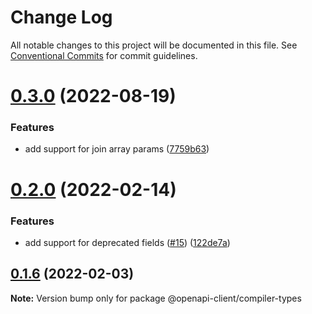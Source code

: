 # Change Log

All notable changes to this project will be documented in this file.
See [Conventional Commits](https://conventionalcommits.org) for commit guidelines.

# [0.3.0](https://github.com/smartsupp/openapi-client/compare/@openapi-client/compiler-types@0.2.0...@openapi-client/compiler-types@0.3.0) (2022-08-19)


### Features

* add support for join array params ([7759b63](https://github.com/smartsupp/openapi-client/commit/7759b63e74f02188941c982ff2d866969d63ae28))





# [0.2.0](https://github.com/smartsupp/openapi-client/compare/@openapi-client/compiler-types@0.1.6...@openapi-client/compiler-types@0.2.0) (2022-02-14)


### Features

* add support for deprecated fields ([#15](https://github.com/smartsupp/openapi-client/issues/15)) ([122de7a](https://github.com/smartsupp/openapi-client/commit/122de7aeba7f7497e2715a7f34af91e09fa203de))





## [0.1.6](https://github.com/smartsupp/openapi-client/compare/@openapi-client/compiler-types@0.1.5...@openapi-client/compiler-types@0.1.6) (2022-02-03)

**Note:** Version bump only for package @openapi-client/compiler-types
